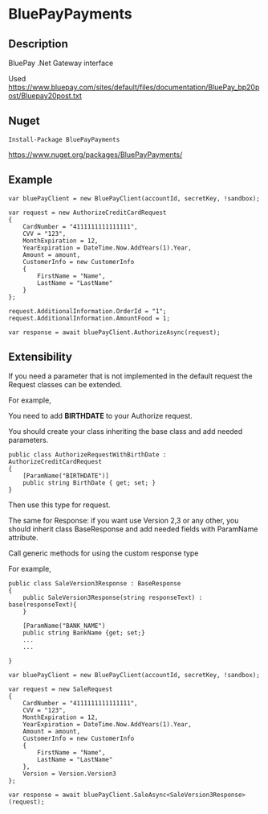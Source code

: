 # BluePayPayments

## Description

BluePay .Net Gateway interface

Used https://www.bluepay.com/sites/default/files/documentation/BluePay_bp20post/Bluepay20post.txt

## Nuget

```
Install-Package BluePayPayments
```

https://www.nuget.org/packages/BluePayPayments/

## Example

```
var bluePayClient = new BluePayClient(accountId, secretKey, !sandbox);

var request = new AuthorizeCreditCardRequest
{
	CardNumber = "4111111111111111",
	CVV = "123",
	MonthExpiration = 12,
	YearExpiration = DateTime.Now.AddYears(1).Year,
	Amount = amount,
	CustomerInfo = new CustomerInfo
	{
		FirstName = "Name",
		LastName = "LastName"
	}
};

request.AdditionalInformation.OrderId = "1";
request.AdditionalInformation.AmountFood = 1;

var response = await bluePayClient.AuthorizeAsync(request);
```

## Extensibility

If you need a parameter that is not implemented in the default request the Request classes can be extended.

For example,

You need to add **BIRTHDATE** to your Authorize request.

You should create your class inheriting the base class and add needed parameters.

```
public class AuthorizeRequestWithBirthDate : AuthorizeCreditCardRequest
{
	[ParamName("BIRTHDATE")]
	public string BirthDate { get; set; }
}
```

Then use this type for request.

The same for Response: if you want use Version 2,3 or any other, you should inherit class BaseResponse and add needed fields with ParamName attribute.

Call generic methods for using the custom response type

For example, 


```
public class SaleVersion3Response : BaseResponse
{
	public SaleVersion3Response(string responseText) : base(responseText){
	}
	
	[ParamName("BANK_NAME")
	public string BankName {get; set;}
	...
	...

}
```

```
var bluePayClient = new BluePayClient(accountId, secretKey, !sandbox);

var request = new SaleRequest
{
	CardNumber = "4111111111111111",
	CVV = "123",
	MonthExpiration = 12,
	YearExpiration = DateTime.Now.AddYears(1).Year,
	Amount = amount,
	CustomerInfo = new CustomerInfo
	{
		FirstName = "Name",
		LastName = "LastName"
	},
	Version = Version.Version3
};

var response = await bluePayClient.SaleAsync<SaleVersion3Response>(request);

```
